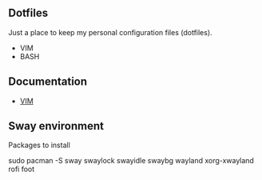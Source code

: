 Dotfiles
--------

Just a place to keep my personal configuration files (dotfiles).  

 * VIM
 * BASH

## Documentation

 * [VIM](doc/vim.md)


## Sway environment


Packages to install

sudo pacman -S sway swaylock swayidle swaybg wayland xorg-xwayland rofi foot